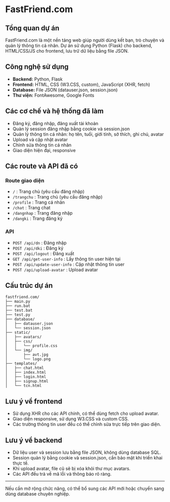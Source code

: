 # FastFriend.com

## Tổng quan dự án
FastFriend.com là một nền tảng web giúp người dùng kết bạn, trò chuyện và quản lý thông tin cá nhân. Dự án sử dụng Python (Flask) cho backend, HTML/CSS/JS cho frontend, lưu trữ dữ liệu bằng file JSON.

## Công nghệ sử dụng
- **Backend:** Python, Flask
- **Frontend:** HTML, CSS (W3.CSS, custom), JavaScript (XHR, fetch)
- **Database:** File JSON (datauser.json, session.json)
- **Thư viện:** FontAwesome, Google Fonts

## Các cơ chế và hệ thống đã làm
- Đăng ký, đăng nhập, đăng xuất tài khoản
- Quản lý session đăng nhập bằng cookie và session.json
- Quản lý thông tin cá nhân: họ tên, tuổi, giới tính, sở thích, ghi chú, avatar
- Upload và cập nhật avatar
- Chỉnh sửa thông tin cá nhân
- Giao diện hiện đại, responsive

## Các route và API đã có
### Route giao diện
- `/` : Trang chủ (yêu cầu đăng nhập)
- `/trangchu` : Trang chủ (yêu cầu đăng nhập)
- `/profile` : Trang cá nhân
- `/chat` : Trang chat
- `/dangnhap` : Trang đăng nhập
- `/dangki` : Trang đăng ký

### API
- `POST /api/dn` : Đăng nhập
- `POST /api/dki` : Đăng ký
- `POST /api/logout` : Đăng xuất
- `GET /api/get-user-info` : Lấy thông tin user hiện tại
- `POST /api/update-user-info` : Cập nhật thông tin user
- `POST /api/upload-avatar` : Upload avatar

## Cấu trúc dự án
```
fastfriend.com/
├── main.py
├── run.bat
├── test.bat
├── test.py
├── database/
│   ├── datauser.json
│   └── session.json
├── static/
│   ├── avatars/
│   ├── css/
│   │   └── profile.css
│   └── img/
│       ├── avt.jpg
│       └── logo.png
├── templates/
│   ├── chat.html
│   ├── index.html
│   ├── login.html
│   ├── signup.html
│   └── tcn.html
```

## Lưu ý về frontend
- Sử dụng XHR cho các API chính, có thể dùng fetch cho upload avatar.
- Giao diện responsive, sử dụng W3.CSS và custom CSS.
- Các trường thông tin user đều có thể chỉnh sửa trực tiếp trên giao diện.

## Lưu ý về backend
- Dữ liệu user và session lưu bằng file JSON, không dùng database SQL.
- Session quản lý bằng cookie và session.json, cần bảo mật khi triển khai thực tế.
- Khi upload avatar, file cũ sẽ bị xóa khỏi thư mục avatars.
- Các API đều trả về mã lỗi và thông báo rõ ràng.

---
Nếu cần mở rộng chức năng, có thể bổ sung các API mới hoặc chuyển sang dùng database chuyên nghiệp.
